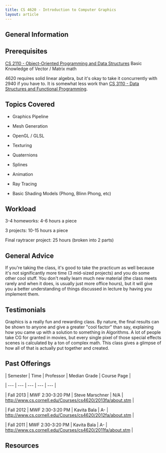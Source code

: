 ```yaml
---
title: CS 4620 - Introduction to Computer Graphics
layout: article
---
```




## General Information



## Prerequisites

[CS 2110 - Object-Oriented Programming and Data Structures](https://github.com/mrkev/Official-CS-Wiki/blob/master/classes/CS2110.md) Basic Knowledge of Vector / Matrix math



4620 requires solid linear algebra, but it's okay to take it concurrently with 2940 if you have to. It is somewhat less work than [CS 3110 - Data Structures and Functional Programming](https://github.com/mrkev/Official-CS-Wiki/blob/master/classes/CS3110.md).



## Topics Covered

 - Graphics Pipeline

 - Mesh Generation

 - OpenGL / GLSL

 - Texturing

 - Quaternions

 - Splines

 - Animation

 - Ray Tracing

 - Basic Shading Models (Phong, Blinn Phong, etc)



## Workload

3-4 homeworks: 4-6 hours a piece

3 projects: 10-15 hours a piece

Final raytracer project: 25 hours (broken into 2 parts)



## General Advice

If you're taking the class, it's good to take the practicum as well because it's not significantly more time (3 mid-sized projects) and you do some other cool stuff. You don't really learn much new material (the class meets rarely and when it does, is usually just more office hours), but it will give you a better understanding of things discussed in lecture by having you implement them.



## Testimonials

Graphics is a really fun and rewarding class. By nature, the final results can be shown to anyone and give a greater "cool factor" than say, explaining how you came up with a solution to something in Algorithms. A lot of people take CG for granted in movies, but every single pixel of those special effects scenes is calculated by a ton of complex math. This class gives a glimpse of how all of that is actually put together and created.



## Past Offerings

| Semester | Time | Professor | Median Grade | Course Page |

| --- | --- | --- | --- | --- |

| Fall 2013 | MWF 2:30-3:20 PM | Steve Marschner | N/A | http://www.cs.cornell.edu/Courses/cs4620/2013fa/about.stm |

| Fall 2012 | MWF 2:30-3:20 PM | Kavita Bala | A- | http://www.cs.cornell.edu/Courses/cs4620/2012fa/about.stm |

| Fall 2011 | MWF 2:30-3:20 PM | Kavita Bala | A- | http://www.cs.cornell.edu/Courses/cs4620/2011fa/about.stm |



## Resources
